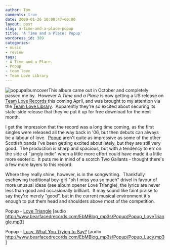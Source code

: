 ```yaml
---
author: Tom
comments: true
date: 2009-01-26 10:00:47+00:00
layout: post
slug: a-time-and-a-place-popup
title: 'A Time and a Place: Popup'
wordpress_id: 389
categories:
- music
- review
tags: 
- A Time and a Place
- Popup
- team love
- Team Love Library
---
```


![popupalbumcover](http://eatenbymonsters.files.wordpress.com/2009/01/popupalbumcover.jpg)This album came out in October and completely passed me by.  However _A Time and a Place_ is now getting a US release on [Team Love Records ](http://eatenbymonsters.wordpress.com/2008/11/13/team-love-records-a-profile/)this coming April, and was brought to my attention via the [Team Love Library](http://library.team-love.com/).  Apparently they're so excited about securing its state-side release that they've put it up for free download for the next month.

I get the impression that the record was a long time coming, as the first singles were released all the way back in '06, but then debuts can always be a labour of love.  [Popup](http://www.myspace.com/popuptheband) aren't quite as impressive as some of the other Scottish bands I've been getting excited about lately, but they are still very good.  The production is sharp and spacious, but with a tendency to err on the side of "jangly indie" when a little more effort could have made it a little more esoteric.  It puts me in mind of a scotch Two Gallants - thought there's a few more layers to this record.

Where they really shine, however, is in the songwriting.  Thankfully eschewing traditional boy-girl "oh I miss you so much" drivel in favour of more unusual ideas (see album opener Love Triangle), the lyrics are never less than good and occasionally brilliant.  It may sound like faint praise to say they're merely "good", but in the current musical environment it's enough to put them head and shoulders above most of the competition.

Popup - [Love Triangle](http://www.bearfacedrecords.com/EbMBlog_mp3s/Popup/Popup_LoveTriangle.mp3) [audio http://www.bearfacedrecords.com/EbMBlog_mp3s/Popup/Popup_LoveTriangle.mp3]

Popup - [Lucy, What You Trying to Say?](http://www.bearfacedrecords.com/EbMBlog_mp3s/Popup/Popup_Lucy.mp3) [audio http://www.bearfacedrecords.com/EbMBlog_mp3s/Popup/Popup_Lucy.mp3]
